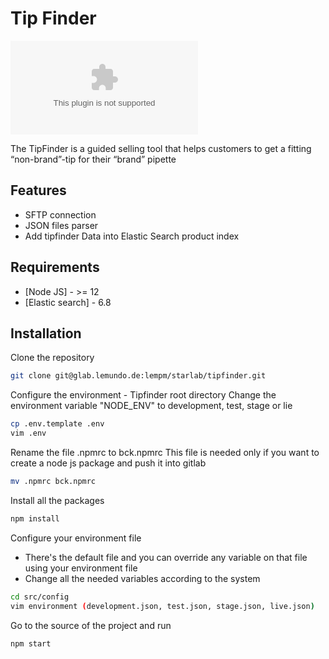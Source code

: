 # Tip Finder

[![Node js](https://nodejs.org/static/images/logos/nodejs-new-pantone-black.ai)](https://nodejs.org/en/)

The TipFinder is a guided selling tool that helps customers to get a fitting “non-brand”-tip for their “brand” pipette

## Features

- SFTP connection
- JSON files parser
- Add tipfinder Data into Elastic Search product index

## Requirements

- [Node JS] - >= 12
- [Elastic search] - 6.8

## Installation

Clone the repository

```sh
git clone git@glab.lemundo.de:lempm/starlab/tipfinder.git
```

Configure the environment - Tipfinder root directory
Change the environment variable "NODE_ENV" to development, test, stage or lie
```sh
cp .env.template .env
vim .env
```

Rename the file .npmrc to bck.npmrc
This file is needed only if you want to create a node js package and push it into gitlab 
```sh
mv .npmrc bck.npmrc
```

Install all the packages
```sh
npm install
```

Configure your environment file
- There's the default file and you can override any variable on that file using your environment file
- Change all the needed variables according to the system
```sh
cd src/config
vim environment (development.json, test.json, stage.json, live.json)
```
Go to the source of the project and run
```sh
npm start
```
